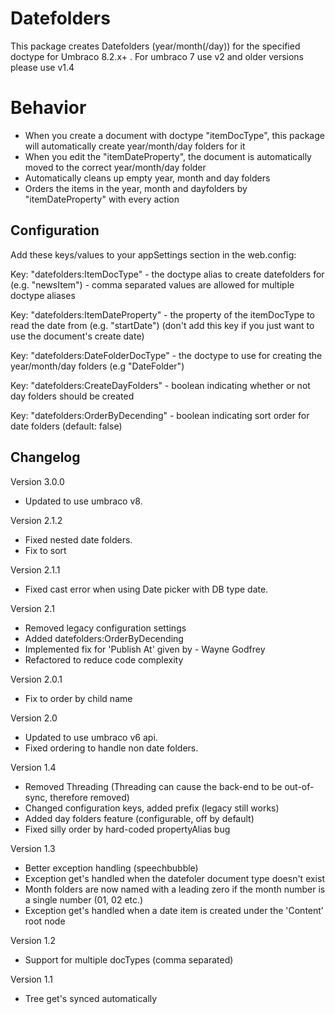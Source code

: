 # Datefolders
This package creates Datefolders (year/month(/day)) for the specified doctype for Umbraco 8.2.x+ . For umbraco 7 use v2 and older versions please use v1.4

# Behavior
- When you create a document with doctype "itemDocType", this package will automatically create year/month/day folders for it
- When you edit the "itemDateProperty", the document is automatically moved to the correct year/month/day folder
- Automatically cleans up empty year, month and day folders
- Orders the items in the year, month and dayfolders by "itemDateProperty" with every action

## Configuration
Add these keys/values to your appSettings section in the web.config:

Key: "datefolders:ItemDocType" - the doctype alias to create datefolders for (e.g. "newsItem") - comma separated values are allowed for multiple doctype aliases 

Key: "datefolders:ItemDateProperty" - the property of the itemDocType to read the date from (e.g. "startDate") (don't add this key if you just want to use the document's create date)

Key: "datefolders:DateFolderDocType" - the doctype to use for creating the year/month/day folders (e.g "DateFolder")

Key: "datefolders:CreateDayFolders" - boolean indicating whether or not day folders should be created

Key: "datefolders:OrderByDecending"  - boolean indicating sort order for date folders (default: false)


## Changelog

Version 3.0.0 
- Updated to use umbraco v8.

Version 2.1.2
- Fixed nested date folders.
- Fix to sort

Version 2.1.1
- Fixed cast error when using Date picker with DB type date.

Version 2.1
- Removed legacy configuration settings
- Added datefolders:OrderByDecending
- Implemented fix for 'Publish At' given by - Wayne Godfrey
- Refactored to reduce code complexity

Version 2.0.1
- Fix to order by child name

Version 2.0
- Updated to use umbraco v6 api.
- Fixed ordering to handle non date folders.

Version 1.4
- Removed Threading (Threading can cause the back-end to be out-of-sync, therefore removed)
- Changed configuration keys, added prefix (legacy still works)
- Added day folders feature (configurable, off by default)
- Fixed silly order by hard-coded propertyAlias bug

Version 1.3
- Better exception handling (speechbubble)
- Exception get's handled when the datefoler document type doesn't exist
- Month folders are now named with a leading zero if the month number is a single number (01, 02 etc.)
- Exception get's handled when a date item is created under the 'Content' root node

Version 1.2
- Support for multiple docTypes (comma separated)

Version 1.1
- Tree get's synced automatically